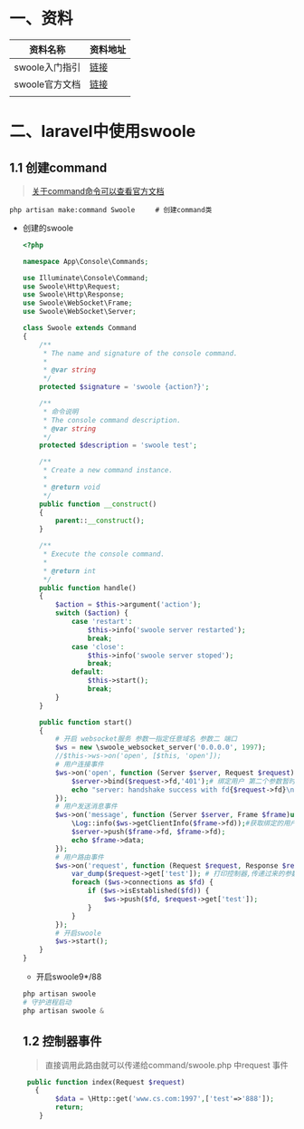 #  一、资料

| 资料名称       | 资料地址                                         |
| -------------- | ------------------------------------------------ |
| swoole入门指引 | [链接](https://wiki.swoole.com/wiki/page/1.html) |
| swoole官方文档 | [链接](https://wiki.swoole.com/#/)               |
|                |                                                  |

# 二、laravel中使用swoole

## 1.1 创建command

> [关于command命令可以查看官方文档](https://learnku.com/docs/laravel/8.x/artisan/9387#tinker)  

```shell
php artisan make:command Swoole     # 创建command类
```

- 创建的swoole

  ```php
  <?php
  
  namespace App\Console\Commands;
  
  use Illuminate\Console\Command;
  use Swoole\Http\Request;
  use Swoole\Http\Response;
  use Swoole\WebSocket\Frame;
  use Swoole\WebSocket\Server;
  
  class Swoole extends Command
  {
      /**
       * The name and signature of the console command.
       *
       * @var string
       */
      protected $signature = 'swoole {action?}';
  
      /**
       * 命令说明
       * The console command description.
       * @var string
       */
      protected $description = 'swoole test';
  
      /**
       * Create a new command instance.
       *
       * @return void
       */
      public function __construct()
      {
          parent::__construct();
      }
  
      /**
       * Execute the console command.
       *
       * @return int
       */
      public function handle()
      {
          $action = $this->argument('action');
          switch ($action) {
              case 'restart':
                  $this->info('swoole server restarted');
                  break;
              case 'close':
                  $this->info('swoole server stoped');
                  break;
              default:
                  $this->start();
                  break;
          }
      }
  
      public function start()
      {
          # 开启 websocket服务 参数一指定任意域名 参数二 端口
          $ws = new \swoole_websocket_server('0.0.0.0', 1997);
          //$this->ws->on('open', [$this, 'open']);
          # 用户连接事件
          $ws->on('open', function (Server $server, Request $request) {
              $server->bind($request->fd,'401');# 绑定用户 第二个参数暂时写死
              echo "server: handshake success with fd{$request->fd}\n";
          });
          # 用户发送消息事件
          $ws->on('message', function (Server $server, Frame $frame)use ($ws) {
              \Log::info($ws->getClientInfo($frame->fd));#获取绑定的用户信息 记得linux开启storage/logs 写入权限
              $server->push($frame->fd, $frame->fd);
              echo $frame->data;
          });
          # 用户路由事件
          $ws->on('request', function (Request $request, Response $response) use ($ws) {
              var_dump($request->get['test']); # 打印控制器,传递过来的参数
              foreach ($ws->connections as $fd) {
                  if ($ws->isEstablished($fd)) {
                      $ws->push($fd, $request->get['test']);
                  }
              }
          });
          # 开启swoole
          $ws->start();
      }
  }
  
  ```

  - 开启swoole9*/88

   ```php
   php artisan swoole
   # 守护进程启动
   php artisan swoole &    
   ```

  

  ## 1.2 控制器事件

  > 直接调用此路由就可以传递给command/swoole.php	中request 事件

  ```php
   public function index(Request $request)
     {
          $data = \Http::get('www.cs.com:1997',['test'=>'888']);
          return;
      }
  ```

  